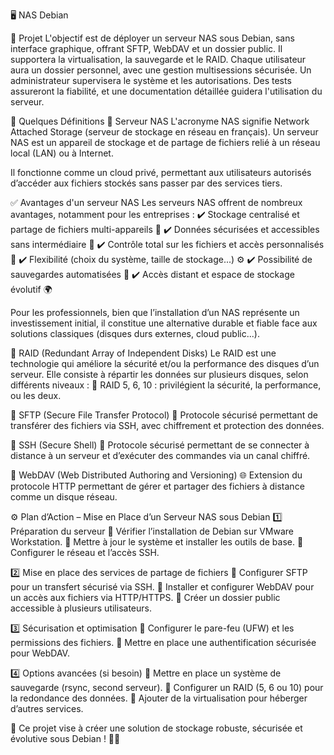 🖥️ NAS Debian

🎯 Projet
L'objectif est de déployer un serveur NAS sous Debian, sans interface graphique, offrant SFTP, WebDAV et un dossier public. Il supportera la virtualisation, la sauvegarde et le RAID. Chaque utilisateur aura un dossier personnel, avec une gestion multisessions sécurisée. Un administrateur supervisera le système et les autorisations. Des tests assureront la fiabilité, et une documentation détaillée guidera l'utilisation du serveur.

📖 Quelques Définitions
🔹 Serveur NAS
L'acronyme NAS signifie Network Attached Storage (serveur de stockage en réseau en français). Un serveur NAS est un appareil de stockage et de partage de fichiers relié à un réseau local (LAN) ou à Internet.

Il fonctionne comme un cloud privé, permettant aux utilisateurs autorisés d’accéder aux fichiers stockés sans passer par des services tiers.

✅ Avantages d'un serveur NAS
Les serveurs NAS offrent de nombreux avantages, notamment pour les entreprises :
✔️ Stockage centralisé et partage de fichiers multi-appareils 📂
✔️ Données sécurisées et accessibles sans intermédiaire 🔐
✔️ Contrôle total sur les fichiers et accès personnalisés 👤
✔️ Flexibilité (choix du système, taille de stockage...) ⚙️
✔️ Possibilité de sauvegardes automatisées 💾
✔️ Accès distant et espace de stockage évolutif 🌍

Pour les professionnels, bien que l’installation d’un NAS représente un investissement initial, il constitue une alternative durable et fiable face aux solutions classiques (disques durs externes, cloud public...).

🔹 RAID (Redundant Array of Independent Disks)
Le RAID est une technologie qui améliore la sécurité et/ou la performance des disques d’un serveur. Elle consiste à répartir les données sur plusieurs disques, selon différents niveaux :
🔸 RAID 5, 6, 10 : privilégient la sécurité, la performance, ou les deux.

🔹 SFTP (Secure File Transfer Protocol)
🔐 Protocole sécurisé permettant de transférer des fichiers via SSH, avec chiffrement et protection des données.

🔹 SSH (Secure Shell)
🔗 Protocole sécurisé permettant de se connecter à distance à un serveur et d’exécuter des commandes via un canal chiffré.

🔹 WebDAV (Web Distributed Authoring and Versioning)
🌐 Extension du protocole HTTP permettant de gérer et partager des fichiers à distance comme un disque réseau.

⚙️ Plan d’Action – Mise en Place d’un Serveur NAS sous Debian
1️⃣ Préparation du serveur
🔹 Vérifier l’installation de Debian sur VMware Workstation.
🔹 Mettre à jour le système et installer les outils de base.
🔹 Configurer le réseau et l’accès SSH.

2️⃣ Mise en place des services de partage de fichiers
🔹 Configurer SFTP pour un transfert sécurisé via SSH.
🔹 Installer et configurer WebDAV pour un accès aux fichiers via HTTP/HTTPS.
🔹 Créer un dossier public accessible à plusieurs utilisateurs.

3️⃣ Sécurisation et optimisation
🔹 Configurer le pare-feu (UFW) et les permissions des fichiers.
🔹 Mettre en place une authentification sécurisée pour WebDAV.

4️⃣ Options avancées (si besoin)
🔹 Mettre en place un système de sauvegarde (rsync, second serveur).
🔹 Configurer un RAID (5, 6 ou 10) pour la redondance des données.
🔹 Ajouter de la virtualisation pour héberger d’autres services.

🚀 Ce projet vise à créer une solution de stockage robuste, sécurisée et évolutive sous Debian ! 🔧💾
